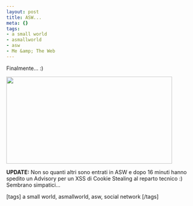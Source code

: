 ```yaml
--- 
layout: post
title: ASW...
meta: {}
tags: 
- a small world
- asmallworld
- asw
- Me &amp; The Web
---
```

Finalmente... :)  
  
<img src="http://www.lastknight.com/download//asw.jpg" alt="" title="asw" width="438" height="231" class="aligncenter size-full wp-image-708" />  
  
**UPDATE:** Non so quanti altri sono entrati in ASW e dopo 16 minuti hanno spedito un Advisory per un XSS di Cookie Stealing al reparto tecnico :) Sembrano simpatici...  
  

[tags] a small world, asmallworld, asw, social network [/tags] 
